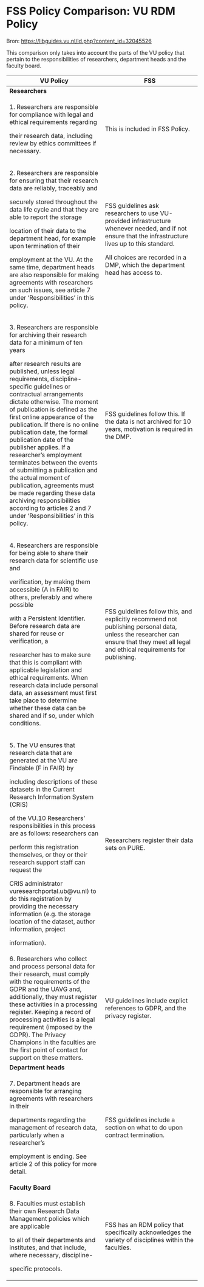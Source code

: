 # FSS Policy Comparison: VU RDM Policy

Bron: <https://libguides.vu.nl/ld.php?content_id=32045526>

This comparison only takes into account the parts of the VU policy that
pertain to the responsibilities of researchers, department heads and the
faculty board.

<table>
<colgroup>
<col style="width: 50%" />
<col style="width: 50%" />
</colgroup>
<thead>
<tr class="header">
<th><strong>VU Policy</strong></th>
<th><strong>FSS</strong></th>
</tr>
</thead>
<tbody>
<tr class="odd">
<td><strong>Researchers</strong></td>
<td></td>
</tr>
<tr class="even">
<td><p>1. Researchers are responsible for compliance with legal and
ethical requirements regarding</p>
<p>their research data, including review by ethics committees if
necessary.</p></td>
<td>This is included in FSS Policy.</td>
</tr>
<tr class="odd">
<td><p>2. Researchers are responsible for ensuring that their research
data are reliably, traceably and</p>
<p>securely stored throughout the data life cycle and that they are able
to report the storage</p>
<p>location of their data to the department head, for example upon
termination of their</p>
<p>employment at the VU. At the same time, department heads are also
responsible for making agreements with researchers on such issues, see
article 7 under ‘Responsibilities’ in this policy.</p></td>
<td><p>FSS guidelines ask researchers to use VU-provided infrastructure
whenever needed, and if not ensure that the infrastructure lives up to
this standard.</p>
<p>All choices are recorded in a DMP, which the department head has
access to.</p></td>
</tr>
<tr class="even">
<td><p>3. Researchers are responsible for archiving their research data
for a minimum of ten years</p>
<p>after research results are published, unless legal requirements,
discipline-specific guidelines or contractual arrangements dictate
otherwise. The moment of publication is defined as the first online
appearance of the publication. If there is no online publication date,
the formal publication date of the publisher applies. If a researcher’s
employment terminates between the events of submitting a publication and
the actual moment of publication, agreements must be made regarding
these data archiving responsibilities according to articles 2 and 7
under ‘Responsibilities’ in this policy.</p></td>
<td>FSS guidelines follow this. If the data is not archived for 10
years, motivation is required in the DMP.</td>
</tr>
<tr class="odd">
<td><p>4. Researchers are responsible for being able to share their
research data for scientific use and</p>
<p>verification, by making them accessible (A in FAIR) to others,
preferably and where possible</p>
<p>with a Persistent Identifier. Before research data are shared for
reuse or verification, a</p>
<p>researcher has to make sure that this is compliant with applicable
legislation and ethical requirements. When research data include
personal data, an assessment must first take place to determine whether
these data can be shared and if so, under which conditions.</p></td>
<td>FSS guidelines follow this, and explicitly recommend not publishing
personal data, unless the researcher can ensure that they meet all legal
and ethical requirements for publishing.</td>
</tr>
<tr class="even">
<td><p>5. The VU ensures that research data that are generated at the VU
are Findable (F in FAIR) by</p>
<p>including descriptions of these datasets in the Current Research
Information System (CRIS)</p>
<p>of the VU.10 Researchers’ responsibilities in this process are as
follows: researchers can</p>
<p>perform this registration themselves, or they or their research
support staff can request the</p>
<p>CRIS administrator vuresearchportal.ub@vu.nl) to do this registration
by providing the necessary information (e.g. the storage location of the
dataset, author information, project</p>
<p>information).</p></td>
<td>Researchers register their data sets on PURE.</td>
</tr>
<tr class="odd">
<td>6. Researchers who collect and process personal data for their
research, must comply with the requirements of the GDPR and the UAVG
and, additionally, they must register these activities in a processing
register. Keeping a record of processing activities is a legal
requirement (imposed by the GDPR). The Privacy Champions in the
faculties are the first point of contact for support on these
matters.</td>
<td>VU guidelines include explict references to GDPR, and the privacy
register.</td>
</tr>
<tr class="even">
<td><strong>Department heads</strong></td>
<td></td>
</tr>
<tr class="odd">
<td><p>7. Department heads are responsible for arranging agreements with
researchers in their</p>
<p>departments regarding the management of research data, particularly
when a researcher’s</p>
<p>employment is ending. See article 2 of this policy for more
detail.</p></td>
<td>FSS guidelines include a section on what to do upon contract
termination.</td>
</tr>
<tr class="even">
<td><strong>Faculty Board</strong></td>
<td></td>
</tr>
<tr class="odd">
<td><p>8. Faculties must establish their own Research Data Management
policies which are applicable</p>
<p>to all of their departments and institutes, and that include, where
necessary, discipline-</p>
<p>specific protocols.</p></td>
<td>FSS has an RDM policy that specifically acknowledges the variety of
disciplines within the faculties.</td>
</tr>
</tbody>
</table>

# 
